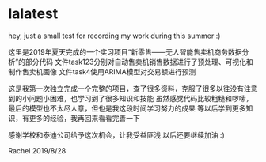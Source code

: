 # lalatest
hey, just a small test for recording my work during this summer :)

这里是2019年夏天完成的一个实习项目“新零售——无人智能售卖机商务数据分析”的部分代码
文件task123分别对自动售卖机销售数据进行了预处理、可视化和制作售卖机画像
文件task4使用ARIMA模型对交易额进行预测

这是我第一次独立完成一个完整的项目，查了很多资料，克服了很多以往没有注意到的小问题小困难，也学习到了很多知识和技能
虽然感觉代码比较粗糙和啰嗦，最后的模型也不太尽人意，但也是我这段时间学习努力的成果
等以后学到更多知识，有更多的经验，我再回来看看完善一下

感谢学校和泰迪公司给予这次机会，让我受益匪浅
以后还要继续加油 :)

Rachel
2019/8/28
